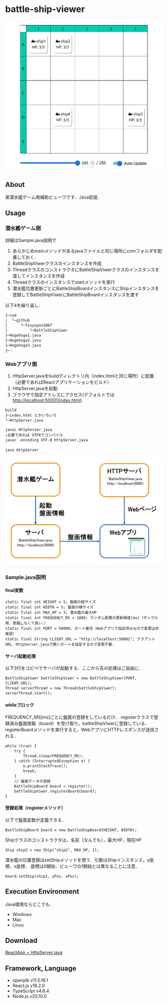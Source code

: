 # battle-ship-viewer

![Screen Shot](./readmeImg/softwareScreenshot.png)

## About

某潜水艦ゲーム用補助ビューワです．Java前提．

## Usage



### 潜水艦ゲーム側
詳細はSample.java説明で
1. あらかじめmainメソッドがあるjavaファイルと同じ場所にcomフォルダを配置しておく．
1. BattleShipViwerクラスのインスタンスを作成
1. ThreadクラスのコンストラクタにBattleShipViwerクラスのインスタンスを渡してインスタンスを作成
1. Threadクラスのインスタンスでstartメソッドを実行
1. 潜水艦位置更新ごとにBattleShipBoardインスタンスにShipインスタンスを登録してBattleShipViwerにBattleShipBoardインスタンスを渡す

以下4を繰り返し．

```
├─com
│  └─github
│      └─Tsuyopon1067
│          └─BattleShipViwer
├─Hogehoge1.java
├─Hogehoge2.java
├─Hogehoge3.java
├─︙
```

### Webアプリ側
1. HttpServer.javaをbuildディレクトリ内（index.htmlと同じ場所）に配置（必要であればReactアプリケーションをビルド）
1. HttpServer.javaを起動
1. ブラウザで指定アドレスにアクセス(デフォルトでは[http://localhost:50001/index.html](http://localhost:50001/index.html))
```
build
├─index.html とかいろいろ
└─HttpServer.java
```

```
javac HttpServer.java
↓必要であれば UTF8でコンパイル
javac -encoding UTF-8 HttpServer.java

java HttpServer
```

![Screen Shot](./readmeImg/description.png)

### Sample.java説明
#### final変数
```
static final int HEIGHT = 5; 盤面の縦サイズ
static final int WIDTH = 5; 盤面の横サイズ
static final int MAX_HP = 3; 潜水艦の最大HP
static final int FREQUENCY_MS = 1000; ランダム配置の更新頻度[ms]（サンプル用．意識しなくて良い．）
static final int PORT = 50000; ポート番号（Webアプリで指定済みなので変更は非推奨）
static final String CLIENT_URL = "http://localhost:50001"; クラアントURL．HttpServer.javaで開くポートを指定するので変更不要．
```

#### サーバ起動処理
以下3行をコピペでサーバが起動する．ここから先の処理はご自由に．
```
BattleShipViwer battleShipViwer = new BattleShipViwer(PORT, CLIENT_URL);
Thread serverThread = new Thread(battleShipViwer);
serverThread.start();
```

#### whileプロック
FREQUENCY_MS[ms]ごとに盤面の登録をしているだけ．
registerクラスで登録済み盤面情報（board）を受け取り，battleShipViwerに登録している．
registerBoardメソッドを実行すると，WebアプリにHTTPレスポンスが送信される．
```
while (true) {
    try {
        Thread.sleep(FREQUENCY_MS);
    } catch (InterruptedException e) {
        e.printStackTrace();
        break;
    }
    // 盤面データの登録
    BattleShipBoard board = register();
    battleShipViwer.registerBoard(board);
}
```

#### 登録処理（registerメソッド）
以下で盤面変数が定義できる．
```
BattleShipBoard board = new BattleShipBoard(HEIGHT, WIDTH);
```
Shipクラスのコンストラクタは，名前（なんでも），最大HP，現在HP
```
Ship ship2 = new Ship("ship2", MAX_HP, 1);
```
潜水艦の位置登録はsetShipメソッドを使う．引数はShipインスタンス，y座標，x座標．
座標は0開始．ビューワの1開始とは異なることに注意．
```
board.setShip(ship1, yPos, xPos);
```

## Execution Environment

Java環境ならどこでも．

-   Windows
-   Mac
-   Linux

## Download

[ReactApp + HttpServer.java](https://github.com/Tsuyopon-1067/battle-ship-viewer/releases/tag/v1.0.0)

## Framework, Language

-   openjdk v11.0.16.1
-   React.js v18.2.0
-   TypeScript v4.6.4
-   Node.js v20.10.0
